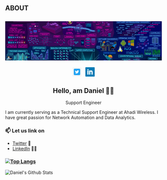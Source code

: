 ## ABOUT
## [![Daniel Maina's header](https://github.com/erickogi/erickogi/blob/main/images/background.jpeg)](https://www.linkedin.com/in/daniel-maina-58748bb4/)
<p align='center'>
<a href="https://twitter.com/anacron11"><img height="30" src="https://github.com/Dmaina5054/dmaina5054.github.io/blob/main/twitter.jpg?raw=true"></a>&nbsp;&nbsp;
<a href="https://www.linkedin.com/in/daniel-maina-58748bb4/"><img height="30" src="https://github.com/Dmaina5054/dmaina5054.github.io/blob/main/linkedin.png?raw=true"></a>
</p>
<h2 align="center">Hello, am Daniel 👋🤓</h2>
<p align="center">Support Engineer</p>

I am currently serving as a Technical Support Engineer at Ahadi Wireless.
I have great passion for Network Automation and Data Analytics.

### 📫 Let us link on
- [Twitter](https://twitter.com/anacron11) 🐤
- [LinkedIn](https://linkedin.com/in/erickogi) 👨💼



### [![Top Langs](https://github-readme-stats.vercel.app/api/top-langs/?username=Dmaina5054)](https://github.com/Dmaina5054/github-readme-stats)
![Daniel's Github Stats](https://github-readme-stats.vercel.app/api?username=Dmaina5054&show_icons=true&theme=radical)



